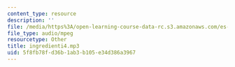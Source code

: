 ```yaml
---
content_type: resource
description: ''
file: /media/https%3A/open-learning-course-data-rc.s3.amazonaws.com/es-s41-speak-italian-with-your-mouth-full-spring-2012/5f8fb78fd36b1ab3b105e34d386a3967_ingredienti4.mp3
file_type: audio/mpeg
resourcetype: Other
title: ingredienti4.mp3
uid: 5f8fb78f-d36b-1ab3-b105-e34d386a3967
---
```

